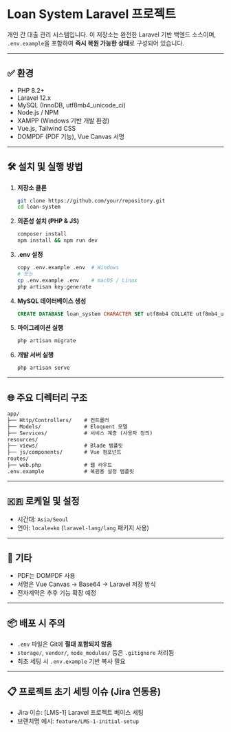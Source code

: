 # Loan System Laravel 프로젝트

개인 간 대출 관리 시스템입니다.
이 저장소는 완전한 Laravel 기반 백엔드 소스이며, `.env.example`을 포함하여 **즉시 복원 가능한 상태**로 구성되어 있습니다.

---

## ✅ 환경

* PHP 8.2+
* Laravel 12.x
* MySQL (InnoDB, utf8mb4\_unicode\_ci)
* Node.js / NPM
* XAMPP (Windows 기반 개발 환경)
* Vue.js, Tailwind CSS
* DOMPDF (PDF 기능), Vue Canvas 서명

---

## 🛠 설치 및 실행 방법

1. **저장소 클론**

   ```bash
   git clone https://github.com/your/repository.git
   cd loan-system
   ```

2. **의존성 설치 (PHP & JS)**

   ```bash
   composer install
   npm install && npm run dev
   ```

3. **.env 설정**

   ```bash
   copy .env.example .env  # Windows
   # 또는
   cp .env.example .env    # macOS / Linux
   php artisan key:generate
   ```

4. **MySQL 데이터베이스 생성**

   ```sql
   CREATE DATABASE loan_system CHARACTER SET utf8mb4 COLLATE utf8mb4_unicode_ci;
   ```

5. **마이그레이션 실행**

   ```bash
   php artisan migrate
   ```

6. **개발 서버 실행**

   ```bash
   php artisan serve
   ```

---

## 🌐 주요 디렉터리 구조

```txt
app/
├── Http/Controllers/    # 컨트롤러
├── Models/              # Eloquent 모델
├── Services/            # 서비스 계층 (사용자 정의)
resources/
├── views/               # Blade 템플릿
├── js/components/       # Vue 컴포넌트
routes/
├── web.php              # 웹 라우트
.env.example             # 복원용 설정 템플릿
```

---

## 🇰🇷 로케일 및 설정

* 시간대: `Asia/Seoul`
* 언어: `locale=ko` (`laravel-lang/lang` 패키지 사용)

---

## 📝 기타

* PDF는 DOMPDF 사용
* 서명은 Vue Canvas → Base64 → Laravel 저장 방식
* 전자계약은 추후 기능 확장 예정

---

## 📦 배포 시 주의

* `.env` 파일은 Git에 **절대 포함되지 않음**
* `storage/`, `vendor/`, `node_modules/` 등은 `.gitignore` 처리됨
* 최초 세팅 시 `.env.example` 기반 복사 필요

---

## 📋 프로젝트 초기 세팅 이슈 (Jira 연동용)

* Jira 이슈: \[LMS-1] Laravel 프로젝트 베이스 세팅
* 브랜치명 예시: `feature/LMS-1-initial-setup`
